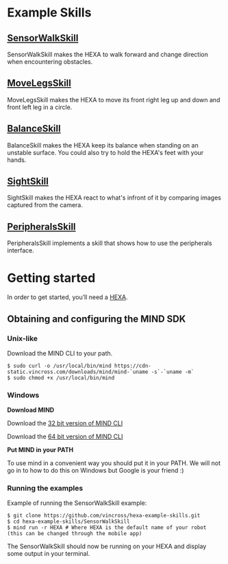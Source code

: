 # Example Skills

## [SensorWalkSkill](SensorWalkSkill)
SensorWalkSkill makes the HEXA to walk forward and change direction when encountering obstacles.

## [MoveLegsSkill](MoveLegsSkill)
MoveLegsSkill makes the HEXA to move its front right leg up and down and front left leg in a circle.

## [BalanceSkill](BalanceSkill)
BalanceSkill makes the HEXA keep its balance when standing on an unstable
surface. You could also try to hold the HEXA's feet with your hands. 

## [SightSkill](SightSkill)
SightSkill makes the HEXA react to what's infront of it by comparing images captured from the camera.

## [PeripheralsSkill](PeripheralsSkill)
PeripheralsSkill implements a skill that shows how to use the peripherals interface.

# Getting started
In order to get started, you’ll need a [HEXA](https://www.vincross.com/hexa).

## Obtaining and configuring the MIND SDK

### Unix-like
Download the MIND CLI to your path.
```
$ sudo curl -o /usr/local/bin/mind https://cdn-static.vincross.com/downloads/mind/mind-`uname -s`-`uname -m`
$ sudo chmod +x /usr/local/bin/mind
```

### Windows
**Download MIND**

Download the [32 bit version of MIND CLI](https://cdn-static.vincross.com/downloads/mind/windows-i386/mind.exe)

Download the [64 bit version of MIND CLI](https://cdn-static.vincross.com/downloads/mind/windows-x86_64/mind.exe)

**Put MIND in your PATH**

To use mind in a convenient way you should put it in your PATH.
We will not go in to how to do this on Windows but Google is your friend :)

### Running the examples
Example of running the SensorWalkSkill example:
```
$ git clone https://github.com/vincross/hexa-example-skills.git
$ cd hexa-example-skills/SensorWalkSkill
$ mind run -r HEXA # Where HEXA is the default name of your robot (this can be changed through the mobile app)
```
The SensorWalkSkill should now be running on your HEXA and display some output in your terminal.
